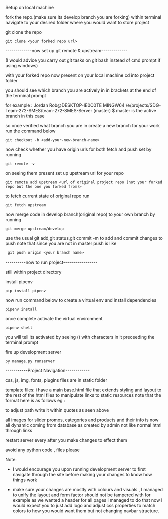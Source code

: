 Setup on local machine 

fork the repo.(make sure its develop branch you are forking)
within terminal navigate to your desired folder where you would want to store project

git clone the repo 
```
git clone <your forked repo url>
```
-------------now set up git remote & upstream-------------

(I would advice you carry out git tasks on git bash instead of cmd prompt if using windows)

with your forked repo now present on your  local machine cd into project folder 

you should see which branch you are actively in in brackets at the end of the terminal prompt 

for example : Jordan Rob@DESKTOP-IE0C0TE MINGW64 /e/projects/SDG-Team-272-SMES/team-272-SMES-Server (master)
$
master is the active branch in this case

so once verified what branch you are in create a new branch for your work run the command below
```
git checkout -b <add-your-new-branch-name>
```
now check whether you have origin urls for both fetch and push set by running
```
git remote -v
```
on seeing them present set up upstream url for your repo 
```
git remote add upstream <url of original project repo (not your forked repo but the one you forked from)>
```
to fetch current state of original repo run
```
git fetch upstream
```
now merge code in develop branch(original repo) to your own branch by running
```
git merge upstream/develop
```

use the usual git add,git status,git commit -m to add and commit changes to push note that since you are not in master push is like 
```
 git push origin <your branch name>
```


----------now to run project-----------------

still within project directory

install pipenv 
```
pip install pipenv
```
now run command below to create a virtual env and install dependencies

```
pipenv install
```
once complete activate the virtual environment 

```
pipenv shell
```
you will tell its activated by seeing () with characters in it preceeding the terminal prompt

fire up development server
```
py manage.py runserver
```

-----------Project Navigation------------

css, js, img, fonts, plugins files are in static folder 

template files:
i have a main base.html file that extends styling and layout to the rest of the html files to manipulate links to static resources note that the format here is as follows 
eg : <link rel="stylesheet" href="{% static  'css/market-place-1.css'  %}">

to adjust path write it within quotes as seen above

all images for slider promos, categories and products and their info is now all dynamic coming from database as created by admin not like normal html through links

restart server every after you make changes to effect them 

avoid any python code , files please 

Note: 
   
   - I would encourage you upon running development server to first navigate through the site before making your changes to know how things work

   - make sure your changes are mostly with colours and visuals , I managed to unify the layout and form factor should not be tampered with for example as we wanted a header for all pages i managed to do that now I would expect you to just add logo and adjust css properties to match colors to how you would want them but not changing navbar structure.